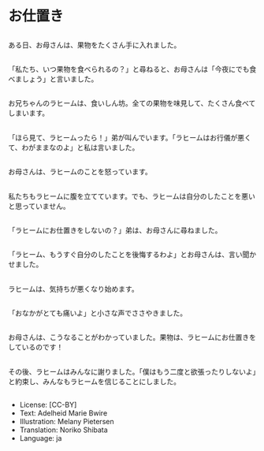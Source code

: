 # お仕置き

##
ある日、お母さんは、果物をたくさん手に入れました。

##
「私たち、いつ果物を食べられるの？」と尋ねると、お母さんは「今夜にでも食べましょう」と言いました。

##
お兄ちゃんのラヒームは、食いしん坊。全ての果物を味見して、たくさん食べてしまいます。

##
「ほら見て、ラヒームったら！」弟が叫んでいます。「ラヒームはお行儀が悪くて、わがままなのよ」と私は言いました。

##
お母さんは、ラヒームのことを怒っています。

##
私たちもラヒームに腹を立てています。でも、ラヒームは自分のしたことを悪いと思っていません。

##
「ラヒームにお仕置きをしないの？」弟は、お母さんに尋ねました。

##
「ラヒーム、もうすぐ自分のしたことを後悔するわよ」とお母さんは、言い聞かせました。

##
ラヒームは、気持ちが悪くなり始めます。

##
「おなかがとても痛いよ」と小さな声でささやきました。

##
お母さんは、こうなることがわかっていました。果物は、ラヒームにお仕置きをしているのです！

##
その後、ラヒームはみんなに謝りました。「僕はもう二度と欲張ったりしないよ」と約束し、みんなもラヒームを信じることにしました。

##
* License: [CC-BY]
* Text: Adelheid Marie Bwire
* Illustration: Melany Pietersen
* Translation: Noriko Shibata
* Language: ja
